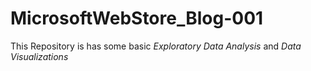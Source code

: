 # MicrosoftWebStore_Blog-001

This Repository is has some basic *Exploratory Data Analysis* and *Data Visualizations* 
